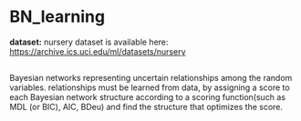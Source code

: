# BN_learning
**dataset:** nursery dataset is available here: https://archive.ics.uci.edu/ml/datasets/nursery
##
Bayesian networks representing uncertain relationships among the random variables. relationships must be learned from data, by assigning a score to each Bayesian network structure according to a scoring function(such as MDL (or BIC), AIC, BDeu) and find the structure that optimizes the score.
